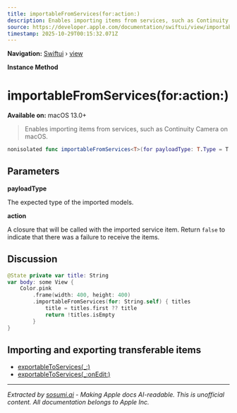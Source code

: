 ```yaml
---
title: importableFromServices(for:action:)
description: Enables importing items from services, such as Continuity Camera on macOS.
source: https://developer.apple.com/documentation/swiftui/view/importablefromservices(for:action:)
timestamp: 2025-10-29T00:15:32.071Z
---
```


**Navigation:** [Swiftui](/documentation/swiftui) › [view](/documentation/swiftui/view)

**Instance Method**

# importableFromServices(for:action:)

**Available on:** macOS 13.0+

> Enables importing items from services, such as Continuity Camera on macOS.

```swift
nonisolated func importableFromServices<T>(for payloadType: T.Type = T.self, action: @escaping ([T]) -> Bool) -> some View where T : Transferable
```

## Parameters

**payloadType**

The expected type of the imported models.



**action**

A closure that will be called with the imported service item. Return `false` to indicate that there was a failure to receive the items.



## Discussion

```swift
@State private var title: String
var body: some View {
    Color.pink
        .frame(width: 400, height: 400)
        .importableFromServices(for: String.self) { titles
            title = titles.first ?? title
            return !titles.isEmpty
        }
}
```

## Importing and exporting transferable items

- [exportableToServices(_:)](/documentation/swiftui/view/exportabletoservices(_:))
- [exportableToServices(_:onEdit:)](/documentation/swiftui/view/exportabletoservices(_:onedit:))

---

*Extracted by [sosumi.ai](https://sosumi.ai) - Making Apple docs AI-readable.*
*This is unofficial content. All documentation belongs to Apple Inc.*
